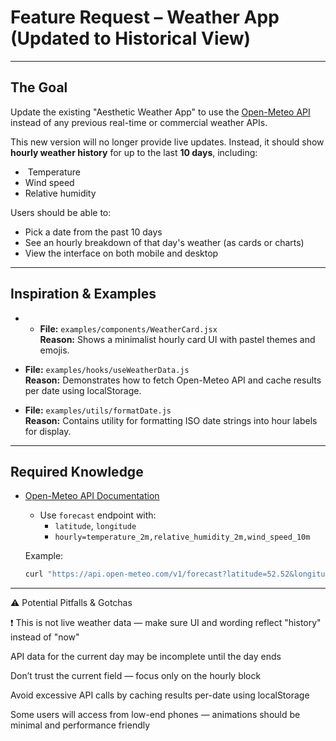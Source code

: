 # Feature Request – Weather App (Updated to Historical View)

---

##  The Goal

Update the existing "Aesthetic Weather App" to use the [Open-Meteo API](https://open-meteo.com/en/docs) instead of any previous real-time or commercial weather APIs.

This new version will no longer provide live updates. Instead, it should show **hourly weather history** for up to the last **10 days**, including:

- ️ Temperature  
-  Wind speed  
-  Relative humidity

Users should be able to:
- Pick a date from the past 10 days
- See an hourly breakdown of that day's weather (as cards or charts)
- View the interface on both mobile and desktop

---

##  Inspiration & Examples

- - **File:** `examples/components/WeatherCard.jsx`  
  **Reason:** Shows a minimalist hourly card UI with pastel themes and emojis.

- **File:** `examples/hooks/useWeatherData.js`  
  **Reason:** Demonstrates how to fetch Open-Meteo API and cache results per date using localStorage.

- **File:** `examples/utils/formatDate.js`  
  **Reason:** Contains utility for formatting ISO date strings into hour labels for display.

---

##  Required Knowledge

- [Open-Meteo API Documentation](https://open-meteo.com/en/docs)
  - Use `forecast` endpoint with:
    - `latitude`, `longitude`
    - `hourly=temperature_2m,relative_humidity_2m,wind_speed_10m`

  Example:
  ```bash
  curl "https://api.open-meteo.com/v1/forecast?latitude=52.52&longitude=13.41&hourly=temperature_2m,relative_humidity_2m,wind_speed_10m"


---

⚠️ Potential Pitfalls & Gotchas

❗ This is not live weather data — make sure UI and wording reflect "history" instead of "now"

 API data for the current day may be incomplete until the day ends

 Don’t trust the current field — focus only on the hourly block

 Avoid excessive API calls by caching results per-date using localStorage

 Some users will access from low-end phones — animations should be minimal and performance friendly